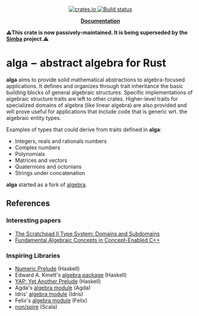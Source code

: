 <p align="center">
    <a href="https://crates.io/crates/alga">
         <img src="http://meritbadge.herokuapp.com/alga?style=flat-square" alt="crates.io">
    </a>
    <a href="https://travis-ci.org/rustsim/alga">
        <img src="https://travis-ci.org/rustsim/alga.svg?branch=master" alt="Build status">
    </a>
</p>
<p align = "center">
    <strong>
        <a href="https://docs.rs/alga">Documentation</a>
    </strong>
</p>

⚠️**This crate is now passively-maintained. It is being superseded by the [Simba](https://simba.rs) project.**⚠️

alga − abstract algebra for Rust
========

**alga** aims to provide solid mathematical abstractions to algebra-focused
applications. It defines and organizes through trait inheritance the basic
building blocks of general algebraic structures. Specific implementations of
algebraic structure traits are left to other crates. Higher-level traits for
specialized domains of algebra (like linear algebra) are also provided and will
prove useful for applications that include code that is generic wrt. the
algebraic entity types.

Examples of types that could derive from traits defined in **alga**:

- Integers, reals and rationals numbers
- Complex numbers
- Polynomials
- Matrices and vectors
- Quaternions and octonians
- Strings under concatenation

**alga** started as a fork of [algebra](https://crates.io/crates/algebra).

## References

### Interesting papers

- [The Scratchpad II Type System: Domains and Subdomains](http://www.csd.uwo.ca/~watt/pub/reprints/1990-miola-spadtypes.pdf)
- [Fundamental Algebraic Concepts in Concept-Enabled C++](ftp://cgi.cs.indiana.edu/pub/techreports/TR638.pdf)

### Inspiring Libraries

- [Numeric Prelude](http://www.haskell.org/haskellwiki/Numeric_Prelude) (Haskell)
- Edward A. Kmett's [algebra package](http://hackage.haskell.org/package/algebra-3.1) (Haskell)
- [YAP: Yet Another Prelude](http://hackage.haskell.org/package/yap) (Haskell)
- Agda's [algebra module](http://www.cse.chalmers.se/~nad/listings/lib-0.7/Algebra.html) (Agda)
- Idris' [algebra module](https://github.com/idris-lang/Idris-dev/blob/master/libs/prelude/Prelude/Algebra.idr) (Idris)
- Felix's [algebra module](http://felix-lang.org/$/usr/local/lib/felix/felix-latest/share/lib/std/algebraic.flx) (Felix)
- [non/spire](https://github.com/non/spire) (Scala)
